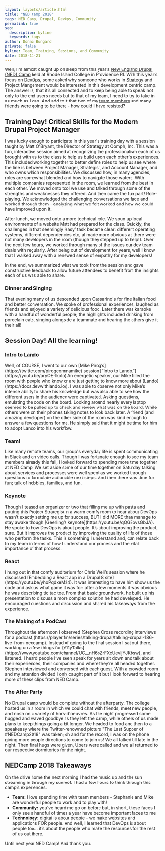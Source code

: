 ```yaml
---
layout: layouts/article.html
title: "NED Camp 2018"
tags: NED Camp, Drupal, DevOps, Community
permalink: true
seo:
  description: byline
  keywords: tags
author: Donna Bungard
private: false
byline: Team, Training, Sessions, and Community
date: 2018-11-21
---
```


Well, I’m almost caught up on sleep from this year’s [New England Drupal (NED) Camp](https://nedcamp.org/) held at Rhode Island College in Providence RI. With this year’s focus on [DevOps](https://thinktandem.io/services/devops/), some asked why someone who works in [Strategy](https://thinktandem.io/services/strategy/) and Project Mangement would be interested in this development centric camp. The answer is, that it’s all connected and to keep being able to speak not only to the end users needs but to that of my team, I need to try to take in as much as I can. And add to it that two of my [team members](https://thinktandem.io/about/) and many friends were going to be there - how could I have resisted?

Training Day! Critical Skills for the Modern Drupal Project Manager
-------
I was lucky enough to participate in this year's training day with a session taught by Matt O'Bryant, the Director of Strategy at Oomph, Inc. This was a fun, interactive session aimed at recognizing the professionalism each of us brought with us to the class to help us build upon each other's experiences. This included working together to better define roles to help us see where the line is between Project Manager, Strategist, and Account Manager, and who owns which responsibilities. We discussed how, in many agencies, roles are somewhat blended and how to navigate those waters. With multiple companies represented in the room, we learned from the best in each other. We moved onto tool we use and talked through some of the strengths and weaknesses they offered. And then came the fun part! Role-playing. We acknowledged the challenging conversations we face and worked through them - analyzing what we felt worked and how we could have improved upon it. 

After lunch, we moved onto a more technical role. We spun up local environments of a website Matt had prepared for the class. Quickly, the challenges in that seemingly ‘easy’ task became clear: different operating systems, different dependencies etc, al made more obvious as there were not many developers in the room (though they stepped up to help!). Over the next few hours, we worked through many of the issues our dev team deals with regularly. After being out of development for years, well I know that I walked away with a renewed sense of empathy for my developers!

In the end, we summarized what we took from the session and gave constructive feedback to allow future attendees to benefit from the insights each of us was able to share.

<h3>Dinner and Singing</h3>
That evening many of us descended upon Cassarino's for fine Italian food and better conversation. We spoke of professional experiences, laughed as friends and enjoyed a variety of delicious food. Later there was karaoke with a handful of wonderful people; the highlights included drinking from porcelain cats, singing alongside a teammate and hearing the others give it their all! 


Session Day! All the learning!
-------

<h3>Intro to Lando</h3>
Well, of COURSE, I went to our own [Mike Pirog’s](https://twitter.com/pirogcommamike) session [“Intro to Lando.”](https://youtu.be/aryOE-lkoIo) An energetic speaker, our Mike filled the room with people who know or are just getting to know more about [Lando](https://docs.devwithlando.io/). I was able to observe not only Mike’s intense ability to share his knowledge but was also able to see how the different users in the audience were captivated. Asking questions, emulating the code on the board. Looking around nearly every laptop seemed to be pulled up to check and review what was on the board. While others were on their phones taking notes to look back later. A friend (and amazing developer) on the other side of the room was kind enough to answer a few questions for me. He simply said that it might be time for him to adopt Lando into his workflow. 

<h3>Team!</h3>
Like many remote teams, our group's everyday life is spent communicating in Slack and on video calls. Though I was fortunate enough to see my team members already this fall, I looked forward to spending more time together at NED Camp. We set aside some of our time together on Saturday talking about services and processes were well spent as we worked through questions to formulate actionable next steps. And then there was time for fun; talk of hobbies, families, and fun. 

<h3>Keynote</h3>
Though I teased an organizer or two that filling me up with pasta and putting this Project Strategist in a warm comfy room to hear about DevOps wasn’t exactly setting me up for success, BUT I did MORE than manage to stay awake though [Geerling’s keynote](https://youtu.be/qQGEovsGbJA). He spoke to how DevOps is about people. It’s about improving the product, sure. But it improves the product by improving the quality of life of those who perform the tasks. This is something I understand and, can relate back to my team in terms of how I understand our process and the vital importance of that process. 

<h3>React</h3>
I hung out in that comfy auditorium for Chris Well’s session where he discussed [Embedding a React app in a Drupal 8 site](https://youtu.be/yhoPqdxeM24). It was interesting to have him show us the code and ask us what game it was for: after a few moments it was obvious he was describing tic tac toe. From that basic groundwork, he built up his presentation to discuss a more complex solution he had developed. He encouraged questions and discussion and shared his takeaways from the experience. 

<h3>The Making of a PodCast</h3>
Throughout the afternoon I observed [Stephen Cross recording interviews for a podcast](https://player.fm/series/talking-drupal/talking-drupal-186-live-from-nedcamp). Instead of going to the final session I sat out there, working on a few things for [A11yTalks](https://www.youtube.com/channel/UC__nH6oZrFXcUevljYJKbsw), and listened. I heard people I’ve seen speak for years sit down and talk about their experiences, their companies and where they’re all headed together. Stephen interviewed and conversed with each guest. With a crowded room and my attention divided I only caught part of it but I look forward to hearing more of these clips from NED Camp.

<h3>The After Party</h3>
No Drupal camp would be complete without the afterparty. The college hosted us in a room in which we could chat with friends, meet new people, and nosh on a variety of hors-d'oeuvres. As the night progressed some hugged and waved goodbye as they left the camp, while others of us made plans to keep things going a bit longer. We headed to food and then to a speakeasy where the Twitter-renowned picture "The Last Supper of #NEDCamp2018" was taken; oh and for the record, I was on the phone giving more people directions to come to join us! We all talked till late in the night. Then final hugs were given, Ubers were called and we all returned to our respective dormitories for the night. 


NEDCamp 2018 Takeaways
-------
On the drive home the next morning I had the music up and the sun streaming in through my sunroof. I had a few hours to think through this camp’s experiences. 
<ul><li><strong>Team:</strong> I love spending time with team members - Stephanie and Mike are wonderful people to work and to play with!
</li><li><strong>Community:</strong> you’ve heard me go on before but, in short, these faces I only see a handful of times a year have become important faces to me
</li><li><strong>Technology:</strong> digital is about people - we make websites and applications FOR people. And well, I learned that DevOps is about people too… it’s about the people who make the resources for the rest of us out there. 
</li></ul>
Until next year NED Camp! And thank you. 
